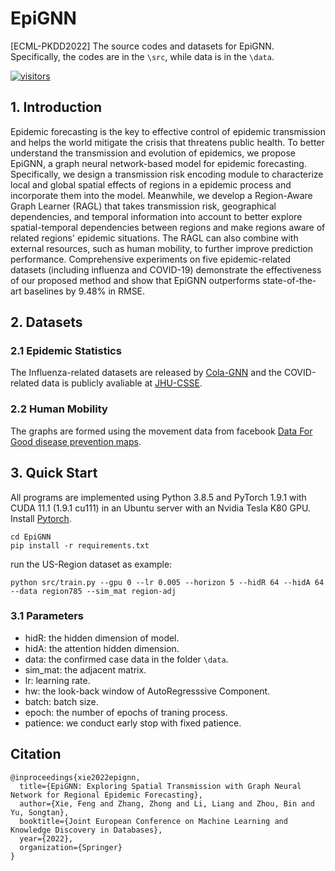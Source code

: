 [visitors-img]: https://visitor-badge.glitch.me/badge?page_id=Xiefeng69.EpiGNN
[repo-url]: https://github.com/Xiefeng69/EpiGNN

# EpiGNN

[ECML-PKDD2022] The source codes and datasets for EpiGNN. Specifically, the codes are in the `\src`, while data is in the `\data`.

[![visitors][visitors-img]][repo-url]

## 1. Introduction

Epidemic forecasting is the key to effective control of epidemic transmission and helps the world mitigate the crisis that threatens public health. To better understand the transmission and evolution of epidemics, we propose EpiGNN, a graph neural network-based model for epidemic forecasting. Specifically, we design a transmission risk encoding module to characterize local and global spatial effects of regions in a epidemic process and incorporate them into the model. Meanwhile, we develop a Region-Aware Graph Learner (RAGL) that takes transmission risk, geographical dependencies, and temporal information into account to better explore spatial-temporal dependencies between regions and make regions aware of related regions' epidemic situations. The RAGL can also combine with external resources, such as human mobility, to further improve prediction performance. Comprehensive experiments on five epidemic-related datasets (including influenza and COVID-19) demonstrate the effectiveness of our proposed method and show that EpiGNN outperforms state-of-the-art baselines by 9.48% in RMSE.

## 2. Datasets
### 2.1 Epidemic Statistics

The Influenza-related datasets are released by [Cola-GNN](https://github.com/amy-deng/colagnn) and the COVID-related data is publicly avaliable at [JHU-CSSE](https://github.com/CSSEGISandData/COVID-19).

### 2.2 Human Mobility

The graphs are formed using the movement data from facebook [Data For Good disease prevention maps](https://dataforgood.fb.com/docs/covid19/).

## 3. Quick Start

All programs are implemented using Python 3.8.5 and PyTorch 1.9.1 with CUDA 11.1 (1.9.1 cu111) in an Ubuntu server with an Nvidia Tesla K80 GPU. Install [Pytorch](https://pytorch.org/get-started/locally/).

```shell
cd EpiGNN
pip install -r requirements.txt
```

run the US-Region dataset as example:
```shell
python src/train.py --gpu 0 --lr 0.005 --horizon 5 --hidR 64 --hidA 64 --data region785 --sim_mat region-adj
```

### 3.1 Parameters

+ hidR: the hidden dimension of model.
+ hidA: the attention hidden dimension.
+ data: the confirmed case data in the folder `\data`.
+ sim_mat: the adjacent matrix.
+ lr: learning rate.
+ hw: the look-back window of AutoRegresssive Component.
+ batch: batch size.
+ epoch: the number of epochs of traning process.
+ patience: we conduct early stop with fixed patience.

## Citation

```
@inproceedings{xie2022epignn,
  title={EpiGNN: Exploring Spatial Transmission with Graph Neural Network for Regional Epidemic Forecasting},
  author={Xie, Feng and Zhang, Zhong and Li, Liang and Zhou, Bin and Yu, Songtan},
  booktitle={Joint European Conference on Machine Learning and Knowledge Discovery in Databases},
  year={2022},
  organization={Springer}
}
```